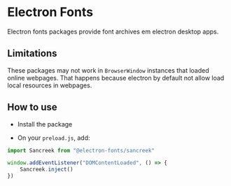 # Electron Fonts

Electron fonts packages provide font archives em electron desktop apps.

## Limitations

These packages may not work in `BrowserWindow` instances that loaded online webpages. That happens because electron by default not allow load local resources in webpages.

## How to use

* Install the package

* On your `preload.js`, add:

```ts
import Sancreek from "@electron-fonts/sancreek"

window.addEventListener("DOMContentLoaded", () => {
    Sancreek.inject()
})
```